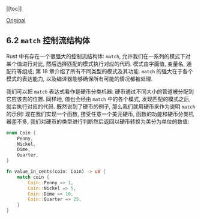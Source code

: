 [[toc]]

[Original](https://doc.rust-lang.org/stable/book/ch06-02-match.html)

## 6.2 `match` 控制流结构体

Rust 中有存在一个很强大的控制流结构体: `match`, 允许我们在一系列的模式下对某个值进行对比, 然后选择匹配的模式执行对应的代码. 模式由字面值, 变量名, 通配符等组成; 第 18 章介绍了所有不同类型的模式及其功能. `match` 的强大在于各个模式的表达能力, 以及编译器能够确保所有可能的情况都被处理.

我们可以把 `match` 表达式看作是硬币分类机器: 硬币通过不同大小的管道被分配到它应该去的位置. 同样地, 值也会经由 `match` 中的各个模式, 发现匹配的模式之后, 就会执行对应的代码. 既然说到了硬币的例子, 那么我们就用硬币来作为说明 `match` 的示例! 现在我们实现一个函数, 接受任意一个美元硬币, 函数的功能和硬币分类机器差不多, 我们对硬币的类型进行判断然后返回以硬币转换为美分为单位的数值:

```rust
enum Coin {
    Penny,
    Nickel,
    Dime,
    Quarter,
}

fn value_in_cents(coin: Coin) -> u8 {
    match coin {
        Coin::Penny => 1,
        Coin::Nickel => 5,
        Coin::Dime => 10,
        Coin::Quarter => 25,
    }
}
```



